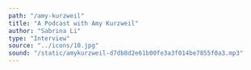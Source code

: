 ```yaml
---
path: "/amy-kurzweil"
title: "A Podcast with Amy Kurzweil"
author: "Sabrina Li"
type: "Interview"
source: "../icons/10.jpg"
sound: "/static/amykurzweil-d7db8d2e61b00fe3a3f014be7855f0a3.mp3"
---
```

 
